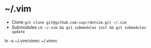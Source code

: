 # ~/.vim

* Clone
  `git clone git@github.com:supr/dotvim.git ~/.vim`
* Submodules
  `cd ~/.vim && git submodules init && git submodules update`


ln -s ~/.vim/vimrc ~/.vimrc
